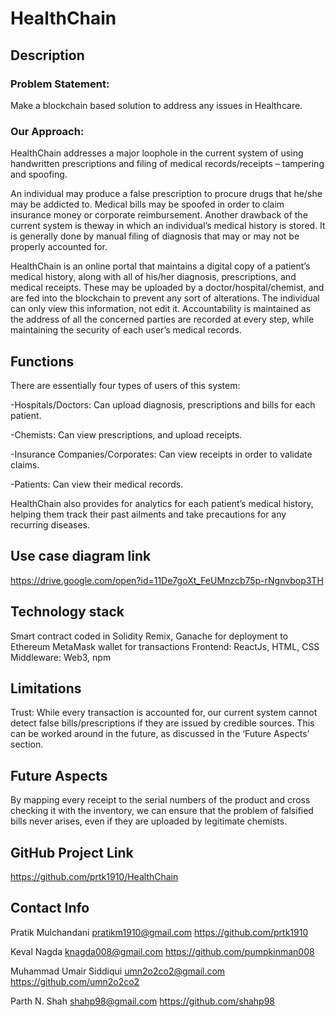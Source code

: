 <h1>HealthChain</h1>


<h2>Description</h2>


<h3>Problem Statement:</h3>

Make a blockchain based solution to address any issues in Healthcare.

<h3>Our Approach:</h3>

HealthChain addresses a major loophole in the current system of using handwritten prescriptions and filing of medical records/receipts – tampering and spoofing.

An individual may produce a false prescription to procure drugs that he/she may be addicted to. Medical bills may be spoofed in order to claim insurance money or corporate reimbursement. Another drawback of the current system is theway in which an individual’s medical history is stored. It is generally done  by manual filing of diagnosis that may or may not be properly accounted for.

HealthChain is an online portal that maintains a digital copy of a patient’s medical history, along with all of his/her diagnosis, prescriptions, and medical receipts. These may be uploaded by a doctor/hospital/chemist, and are fed into the blockchain to prevent any sort of alterations. The individual can only view this information, not edit it. Accountability is maintained as the address of all the concerned parties are recorded at every step, while maintaining the security of each user’s medical records.


<h2>Functions</h2>

There are essentially four types of users of this system:

-Hospitals/Doctors: Can upload diagnosis, prescriptions and bills for each patient.

-Chemists: Can view prescriptions, and upload receipts.

-Insurance Companies/Corporates: Can view receipts in order to validate claims.

-Patients: Can view their medical records.

HealthChain also provides for analytics  for each patient’s medical history, helping them track their past ailments and take precautions for any recurring diseases.


<h2>Use case diagram link</h2>

https://drive.google.com/open?id=11De7goXt_FeUMnzcb75p-rNgnvbop3TH


<h2>Technology stack</h2>

Smart contract coded in Solidity
Remix, Ganache for deployment to Ethereum
MetaMask wallet for transactions
Frontend: ReactJs, HTML, CSS
Middleware: Web3, npm


<h2>Limitations</h2>

Trust: While every transaction is accounted for, our current system cannot detect false bills/prescriptions if they are issued by credible sources. This can be worked around in the future, as discussed in the ‘Future Aspects’ section.


<h2>Future Aspects</h2>

By mapping every receipt to the serial numbers of the product and cross checking it with the inventory, we can ensure that the problem of falsified bills never arises, even if they are uploaded by legitimate chemists.


<h2>GitHub Project Link</h2>

https://github.com/prtk1910/HealthChain


<h2>Contact Info</h2>

Pratik Mulchandani
pratikm1910@gmail.com
https://github.com/prtk1910

Keval Nagda
knagda008@gmail.com
https://github.com/pumpkinman008

Muhammad Umair Siddiqui
umn2o2co2@gmail.com
https://github.com/umn2o2co2

Parth N. Shah
shahp98@gmail.com
https://github.com/shahp98
